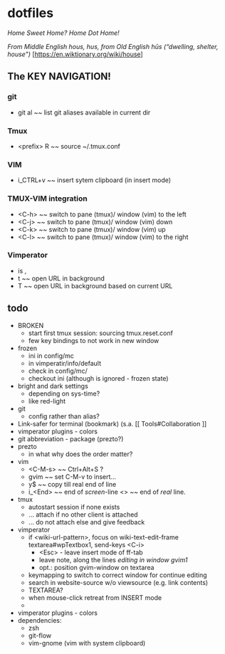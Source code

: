# dotfiles
*Home Sweet Home?*
*Home Dot Home!*

*From Middle English hous, hus, from Old English hūs (“dwelling, shelter, house”)* [https://en.wiktionary.org/wiki/house]

## The KEY NAVIGATION!
### git
* git al ~~ list git aliases available in current dir

### Tmux
* \<prefix\> R ~~ source ~/.tmux.conf

### VIM
* i_CTRL+v ~~ insert sytem clipboard (in insert mode)

### TMUX-VIM integration
* \<C-h\> ~~ switch to pane (tmux)/ window (vim) to the left
* \<C-j\> ~~ switch to pane (tmux)/ window (vim) down
* \<C-k\> ~~ switch to pane (tmux)/ window (vim) up
* \<C-l\> ~~ switch to pane (tmux)/ window (vim) to the right

### Vimperator
* <leader> is ,
* <leader> t ~~ open URL in background
* <leader> T ~~ open URL in background based on current URL

## todo
* BROKEN
  * start first tmux session: sourcing tmux.reset.conf
  * few key bindings to not work in new window
* frozen
  * ini in config/mc
  * in vimperatir/info/default
  * check in config/mc/
  * checkout ini (although is ignored - frozen state)
* bright and dark settings
  * depending on sys-time?
  * like red-light
* git
  * config rather than alias?
* Link-safer for terminal (bookmark) (s.a. [[ Tools#Collaboration ]]
* vimperator plugins - colors
* git abbreviation - package (prezto?)
* prezto
  * in what why does the order matter?
* vim
  * \<C-M-s\> ~~ Ctrl+Alt+S ?
  * gvim ~~ set C-M-v to insert...
  * y$ ~~ copy till real end of line
  * i\_\<End\> ~~ end of *screen*-line <> <End> ~~ end of *real* line.
* tmux
  * autostart session if none exists
  * ... attach if no other client is attached
  * ... do not attach else and give feedback
* vimperator
  * if \<wiki-url-pattern\>, focus on wiki-text-edit-frame textarea#wpTextbox1, send-keys \<C-i\>
    *  \<Esc\> - leave insert mode of ff-tab
    *  leave note, along the lines *editing in window gvim1*
    * opt.: position gvim-window on textarea
  *  keymapping to switch to correct window for continue editing
  *  search in website-source w/o viewsource (e.g. link contents)
  *  TEXTAREA?
  *  when mouse-click retreat from INSERT mode
  * 
*  vimperator plugins - colors
* dependencies:
  * zsh
  * git-flow
  * vim-gnome (vim with system clipboard)
